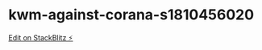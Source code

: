 # kwm-against-corana-s1810456020

[Edit on StackBlitz ⚡️](https://stackblitz.com/edit/kwm-against-corana-s1810456020)